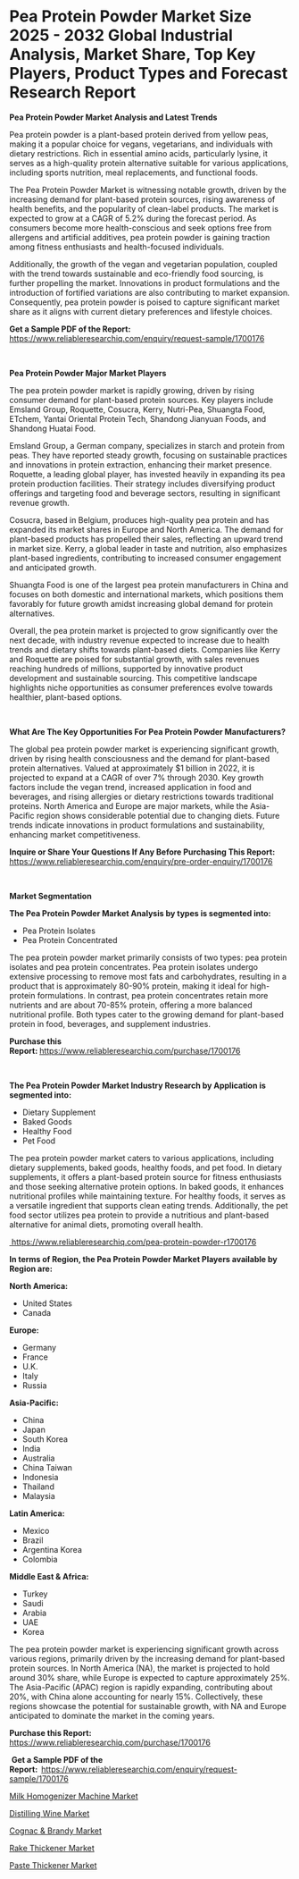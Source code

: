 <p><h1>Pea Protein Powder Market Size 2025 - 2032 Global Industrial Analysis, Market Share, Top Key Players, Product Types and Forecast Research Report</h1></p><p><strong>Pea Protein Powder Market Analysis and Latest Trends</strong></p>
<p><p>Pea protein powder is a plant-based protein derived from yellow peas, making it a popular choice for vegans, vegetarians, and individuals with dietary restrictions. Rich in essential amino acids, particularly lysine, it serves as a high-quality protein alternative suitable for various applications, including sports nutrition, meal replacements, and functional foods.</p><p>The Pea Protein Powder Market is witnessing notable growth, driven by the increasing demand for plant-based protein sources, rising awareness of health benefits, and the popularity of clean-label products. The market is expected to grow at a CAGR of 5.2% during the forecast period. As consumers become more health-conscious and seek options free from allergens and artificial additives, pea protein powder is gaining traction among fitness enthusiasts and health-focused individuals.</p><p>Additionally, the growth of the vegan and vegetarian population, coupled with the trend towards sustainable and eco-friendly food sourcing, is further propelling the market. Innovations in product formulations and the introduction of fortified variations are also contributing to market expansion. Consequently, pea protein powder is poised to capture significant market share as it aligns with current dietary preferences and lifestyle choices.</p></p>
<p><strong>Get a Sample PDF of the Report:&nbsp;</strong> <a href="https://www.reliableresearchiq.com/enquiry/request-sample/1700176?utm_campaign=1896&utm_medium=2&utm_source=Github&utm_content=ia&utm_term=27032025&utm_id=pea-protein-powder">https://www.reliableresearchiq.com/enquiry/request-sample/1700176</a></p>
<p>&nbsp;</p>
<p><strong>Pea Protein Powder Major Market Players</strong></p>
<p><p>The pea protein powder market is rapidly growing, driven by rising consumer demand for plant-based protein sources. Key players include Emsland Group, Roquette, Cosucra, Kerry, Nutri-Pea, Shuangta Food, ETchem, Yantai Oriental Protein Tech, Shandong Jianyuan Foods, and Shandong Huatai Food.</p><p>Emsland Group, a German company, specializes in starch and protein from peas. They have reported steady growth, focusing on sustainable practices and innovations in protein extraction, enhancing their market presence. Roquette, a leading global player, has invested heavily in expanding its pea protein production facilities. Their strategy includes diversifying product offerings and targeting food and beverage sectors, resulting in significant revenue growth.</p><p>Cosucra, based in Belgium, produces high-quality pea protein and has expanded its market shares in Europe and North America. The demand for plant-based products has propelled their sales, reflecting an upward trend in market size. Kerry, a global leader in taste and nutrition, also emphasizes plant-based ingredients, contributing to increased consumer engagement and anticipated growth.</p><p>Shuangta Food is one of the largest pea protein manufacturers in China and focuses on both domestic and international markets, which positions them favorably for future growth amidst increasing global demand for protein alternatives.</p><p>Overall, the pea protein market is projected to grow significantly over the next decade, with industry revenue expected to increase due to health trends and dietary shifts towards plant-based diets. Companies like Kerry and Roquette are poised for substantial growth, with sales revenues reaching hundreds of millions, supported by innovative product development and sustainable sourcing. This competitive landscape highlights niche opportunities as consumer preferences evolve towards healthier, plant-based options.</p></p>
<p>&nbsp;</p>
<p><strong>What Are The Key Opportunities For Pea Protein Powder Manufacturers?</strong></p>
<p><p>The global pea protein powder market is experiencing significant growth, driven by rising health consciousness and the demand for plant-based protein alternatives. Valued at approximately $1 billion in 2022, it is projected to expand at a CAGR of over 7% through 2030. Key growth factors include the vegan trend, increased application in food and beverages, and rising allergies or dietary restrictions towards traditional proteins. North America and Europe are major markets, while the Asia-Pacific region shows considerable potential due to changing diets. Future trends indicate innovations in product formulations and sustainability, enhancing market competitiveness.</p></p>
<p><strong>Inquire or Share Your Questions If Any Before Purchasing This Report:</strong> <a href="https://www.reliableresearchiq.com/enquiry/pre-order-enquiry/1700176?utm_campaign=1896&utm_medium=2&utm_source=Github&utm_content=ia&utm_term=27032025&utm_id=pea-protein-powder">https://www.reliableresearchiq.com/enquiry/pre-order-enquiry/1700176</a></p>
<p>&nbsp;</p>
<p><strong>Market Segmentation</strong></p>
<p><strong>The Pea Protein Powder Market Analysis by types is segmented into:</strong></p>
<p><ul><li>Pea Protein Isolates</li><li>Pea Protein Concentrated</li></ul></p>
<p><p>The pea protein powder market primarily consists of two types: pea protein isolates and pea protein concentrates. Pea protein isolates undergo extensive processing to remove most fats and carbohydrates, resulting in a product that is approximately 80-90% protein, making it ideal for high-protein formulations. In contrast, pea protein concentrates retain more nutrients and are about 70-85% protein, offering a more balanced nutritional profile. Both types cater to the growing demand for plant-based protein in food, beverages, and supplement industries.</p></p>
<p><strong>Purchase this Report:&nbsp;</strong><a href="https://www.reliableresearchiq.com/purchase/1700176?utm_campaign=1896&utm_medium=2&utm_source=Github&utm_content=ia&utm_term=27032025&utm_id=pea-protein-powder">https://www.reliableresearchiq.com/purchase/1700176</a></p>
<p>&nbsp;</p>
<p><strong>The Pea Protein Powder Market Industry Research by Application is segmented into:</strong></p>
<p><ul><li>Dietary Supplement</li><li>Baked Goods</li><li>Healthy Food</li><li>Pet Food</li></ul></p>
<p><p>The pea protein powder market caters to various applications, including dietary supplements, baked goods, healthy foods, and pet food. In dietary supplements, it offers a plant-based protein source for fitness enthusiasts and those seeking alternative protein options. In baked goods, it enhances nutritional profiles while maintaining texture. For healthy foods, it serves as a versatile ingredient that supports clean eating trends. Additionally, the pet food sector utilizes pea protein to provide a nutritious and plant-based alternative for animal diets, promoting overall health.</p></p>
<p><a href="https://www.reliableresearchiq.com/pea-protein-powder-r1700176?utm_campaign=1896&utm_medium=2&utm_source=Github&utm_content=ia&utm_term=27032025&utm_id=pea-protein-powder">&nbsp;https://www.reliableresearchiq.com/pea-protein-powder-r1700176</a></p>
<p><strong>In terms of Region, the Pea Protein Powder Market Players available by Region are:</strong></p>
<p>
    <p> <strong> North America: </strong>
        <ul>
            <li>United States</li>
            <li>Canada</li>
        </ul>
        </p> 
    <p> <strong> Europe: </strong>
        <ul>
            <li>Germany</li>
            <li>France</li>
            <li>U.K.</li>
            <li>Italy</li>
            <li>Russia</li>
        </ul>
        </p> 
    <p> <strong> Asia-Pacific: </strong>
        <ul>
            <li>China</li>
            <li>Japan</li>
            <li>South Korea</li>
            <li>India</li>
            <li>Australia</li>
            <li>China Taiwan</li>
            <li>Indonesia</li>
            <li>Thailand</li>
            <li>Malaysia</li>
        </ul>
        </p> 
    <p> <strong> Latin America: </strong>
        <ul>
            <li>Mexico</li>
            <li>Brazil</li>
            <li>Argentina Korea</li>
            <li>Colombia</li>
        </ul>
        </p> 
    <p> <strong> Middle East & Africa: </strong>
        <ul>
            <li>Turkey</li>
            <li>Saudi</li>
            <li>Arabia</li>
            <li>UAE</li>
            <li>Korea</li>
        </ul>
    </p>
    </p>
<p><p>The pea protein powder market is experiencing significant growth across various regions, primarily driven by the increasing demand for plant-based protein sources. In North America (NA), the market is projected to hold around 30% share, while Europe is expected to capture approximately 25%. The Asia-Pacific (APAC) region is rapidly expanding, contributing about 20%, with China alone accounting for nearly 15%. Collectively, these regions showcase the potential for sustainable growth, with NA and Europe anticipated to dominate the market in the coming years.</p></p>
<p><strong>Purchase this Report: </strong><a href="https://www.reliableresearchiq.com/purchase/1700176?utm_campaign=1896&utm_medium=2&utm_source=Github&utm_content=ia&utm_term=27032025&utm_id=pea-protein-powder">https://www.reliableresearchiq.com/purchase/1700176</a></p>
<p>&nbsp;<strong>Get a Sample PDF of the Report:&nbsp;&nbsp;</strong><a href="https://www.reliableresearchiq.com/enquiry/request-sample/1700176?utm_campaign=1896&utm_medium=2&utm_source=Github&utm_content=ia&utm_term=27032025&utm_id=pea-protein-powder">https://www.reliableresearchiq.com/enquiry/request-sample/1700176</a></p>
<p><strong></strong></p>
<p><p><a href="https://www.linkedin.com/pulse/milk-homogenizer-machine-market-global-share-ranking-plrdc?utm_campaign=1896&utm_medium=2&utm_source=Github&utm_content=ia&utm_term=27032025&utm_id=pea-protein-powder">Milk Homogenizer Machine Market</a></p><p><a href="https://github.com/artussavasrv/Market-Research-Report-List-1/blob/main/distilling-wine-market.md?utm_campaign=1896&utm_medium=2&utm_source=Github&utm_content=ia&utm_term=27032025&utm_id=pea-protein-powder">Distilling Wine Market</a></p><p><a href="https://github.com/yosenadhler/Market-Research-Report-List-1/blob/main/cognac-brandy-market.md?utm_campaign=1896&utm_medium=2&utm_source=Github&utm_content=ia&utm_term=27032025&utm_id=pea-protein-powder">Cognac & Brandy Market</a></p><p><a href="https://www.linkedin.com/pulse/rake-thickener-market-metrics-like-size-growth-share-measured-ykwhc?utm_campaign=1896&utm_medium=2&utm_source=Github&utm_content=ia&utm_term=27032025&utm_id=pea-protein-powder">Rake Thickener Market</a></p><p><a href="https://www.linkedin.com/pulse/explosive-growth-paste-thickener-market-global-opportunities-qlskc?utm_campaign=1896&utm_medium=2&utm_source=Github&utm_content=ia&utm_term=27032025&utm_id=pea-protein-powder">Paste Thickener Market</a></p></p>